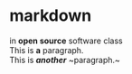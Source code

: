 # markdown
in **__open source__** software class  
This is **a** paragraph.  
This is ***another*** ~paragraph.~
